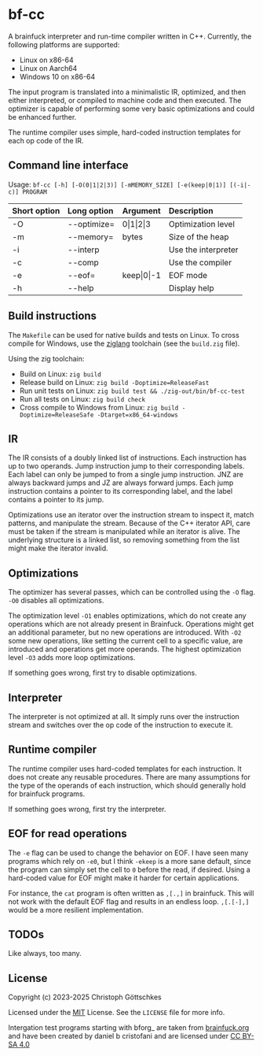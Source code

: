 # bf-cc

A brainfuck interpreter and run-time compiler written in C++. Currently, the
following platforms are supported:

* Linux on x86-64
* Linux on Aarch64
* Windows 10 on x86-64

The input program is translated into a minimalistic IR, optimized, and then
either interpreted, or compiled to machine code and then executed.
The optimizer is capable of performing some very basic optimizations and
could be enhanced further.

The runtime compiler uses simple, hard-coded instruction templates for each
op code of the IR.

## Command line interface

Usage: `bf-cc [-h] [-O(0|1|2|3)] [-mMEMORY_SIZE] [-e(keep|0|1)] [(-i|-c)] PROGRAM`

| Short option | Long option | Argument    | Description         |
|:-------------|:------------|:------------|:--------------------|
| -O           | --optimize= | 0\|1\|2\|3  | Optimization level  |
| -m           | --memory=   | bytes       | Size of the heap    |
| -i           | --interp    |             | Use the interpreter |
| -c           | --comp      |             | Use the compiler    |
| -e           | --eof=      | keep\|0\|-1 | EOF mode            |
| -h           | --help      |             | Display help        |

## Build instructions

The `Makefile` can be used for native builds and tests on Linux.  To cross compile
for Windows, use the [ziglang](https://ziglang.org/) toolchain
(see the `build.zig` file).

Using the zig toolchain:

* Build on Linux: `zig build`
* Release build on Linux: `zig build -Doptimize=ReleaseFast`
* Run unit tests on Linux: `zig build test && ./zig-out/bin/bf-cc-test`
* Run all tests on Linux: `zig build check`
* Cross compile to Windows from Linux: `zig build -Doptimize=ReleaseSafe -Dtarget=x86_64-windows`

## IR

The IR consists of a doubly linked list of instructions.  Each instruction has
up to two operands.  Jump instruction jump to their corresponding labels.  Each
label can only be jumped to from a single jump instruction.  JNZ are always
backward jumps and JZ are always forward jumps.  Each jump instruction contains
a pointer to its corresponding label, and the label contains a pointer to its
jump.

Optimizations use an iterator over the instruction stream to inspect it, match
patterns, and manipulate the stream.  Because of the C++ iterator API, care must
be taken if the stream is manipulated while an iterator is alive.  The underlying
structure is a linked list, so removing something from the list might make the
iterator invalid.

## Optimizations

The optimizer has several passes, which can be controlled using the `-O` flag.
`-O0` disables all optimizations.

The optimization level `-O1` enables optimizations, which do not create any 
operations which are not already present in Brainfuck.  Operations might get 
an additional parameter, but no new operations are introduced.  With `-O2` 
some new operations, like setting the current cell to a specific value, are 
introduced and operations get more operands. The highest optimization level
`-O3` adds more loop optimizations.

If something goes wrong, first try to disable optimizations.

## Interpreter

The interpreter is not optimized at all. It simply runs over the instruction 
stream and switches over the op code of the instruction to execute it.

## Runtime compiler

The runtime compiler uses hard-coded templates for each instruction.  It does not
create any reusable procedures.  There are many assumptions for the type of the
operands of each instruction, which should generally hold for brainfuck programs.

If something goes wrong, first try the interpreter.

## EOF for read operations

The `-e` flag can be used to change the behavior on EOF.  I have seen many 
programs which rely on `-e0`, but I think `-ekeep` is a more sane default, since
the program can simply set the cell to `0` before the read, if desired.  Using a
hard-coded value for EOF might make it harder for certain applications.

For instance, the `cat` program is often written as `,[.,]` in brainfuck.
This will not work with the default EOF flag and results in an endless loop.
`,[.[-],]` would be a more resilient implementation.

## TODOs

Like always, too many.

## License

Copyright (c) 2023-2025 Christoph Göttschkes

Licensed under the [MIT](https://opensource.org/licenses/MIT) License.
See the `LICENSE` file for more info.

Intergation test programs starting with bforg_ are taken from [brainfuck.org](http://www.brainfuck.org/)
and have been created by daniel b cristofani and are licensed under [CC BY-SA 4.0](https://creativecommons.org/licenses/by-sa/4.0/)
